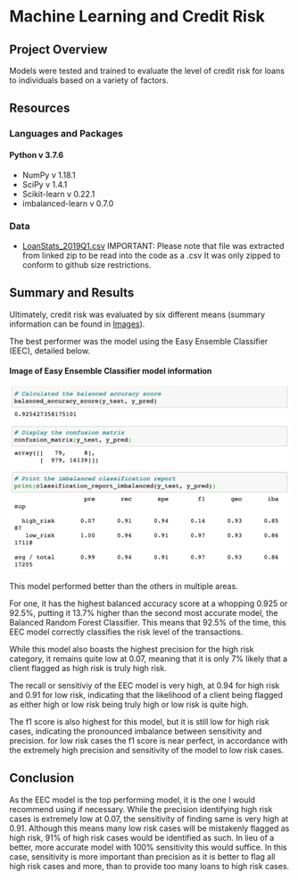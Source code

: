 # Machine Learning and Credit Risk

## Project Overview

Models were tested and trained to evaluate the level of credit risk for loans to individuals based on a variety of factors.

## Resources
### Languages and Packages
#### Python v 3.7.6
* NumPy v 1.18.1
* SciPy v 1.4.1
* Scikit-learn v 0.22.1
* imbalanced-learn v 0.7.0
### Data
* [LoanStats_2019Q1.csv](https://github.com/Alyssa-CG/Module17-Machine_Learning/blob/master/Module-17-Challenge/Resources/LoanStats_2019Q1.csv.zip)
    IMPORTANT: Please note that file was extracted from linked zip to be read into the code as a .csv
    It was only zipped to conform to github size restrictions.


## Summary and Results

Ultimately, credit risk was evaluated by six different means (summary information can be found in [Images](https://github.com/Alyssa-CG/Module17-Machine_Learning/tree/master/Module-17-Challenge/Images)).

The best performer was the model using the Easy Ensemble Classifier (EEC), detailed below.
#### Image of Easy Ensemble Classifier model information
![eec](https://github.com/Alyssa-CG/Module17-Machine_Learning/blob/master/Module-17-Challenge/Images/EasyEnsembleClassifier.png)

This model performed better than the others in multiple areas. 

For one, it has the highest balanced accuracy score at a whopping 0.925 or 92.5%, putting it 13.7% higher than the second most accurate model, the Balanced Random Forest Classifier. This means that 92.5% of the time, this EEC model correctly classifies the risk level of the transactions.

While this model also boasts the highest precision for the high risk category, it remains quite low at 0.07, meaning that it is only 7% likely that a client flagged as high risk is truly high risk.

The recall or sensitiviy of the EEC model is very high, at 0.94 for high risk and 0.91 for low risk, indicating that the likelihood of a client being flagged as either high or low risk being truly high or low risk is quite high. 

The f1 score is also highest for this model, but it is still low for high risk cases, indicating the pronounced imbalance between sensitivity and precision. for low risk cases the f1 score is near perfect, in accordance with the extremely high precision and sensitivity of the model to low risk cases.

## Conclusion

As the EEC model is the top performing model, it is the one I would recommend using if necessary. While the precision identifying high risk cases is extremely low at 0.07, the sensitivity of finding same is very high at 0.91. Although this means many low risk cases will be mistakenly flagged as high risk, 91% of high risk cases would be identified as such. In lieu of a better, more accurate model with 100% sensitivity this would suffice. In this case, sensitivity is more important than precision as it is better to flag all high risk cases and more, than to provide too many loans to high risk cases. 

